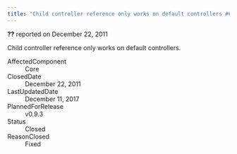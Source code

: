```yaml
---
title: "Child controller reference only works on default controllers #673"
---
```

<div class="issue-report"><div class="issue-header"><b>??</b> reported on <time datetime="2011-12-22T17:29:14.657-08:00" title="2011-12-22T17:29:14.657-08:00">December 22, 2011</time></div><div class="issue-message" markdown="1">

Child controller reference only works on default controllers.

</div><div class="issue-footer"><dl><dt>AffectedComponent</dt><dd>Core</dd><dt>ClosedDate</dt><dd><time datetime="2011-12-22T17:30:13.503-08:00" title="2011-12-22T17:30:13.503-08:00">December 22, 2011</time></dd><dt>LastUpdatedDate</dt><dd><time datetime="2017-12-11T02:15:56.247-08:00" title="2017-12-11T02:15:56.247-08:00">December 11, 2017</time></dd><dt>PlannedForRelease</dt><dd>v0.9.3</dd><dt>Status</dt><dd>Closed</dd><dt>ReasonClosed</dt><dd>Fixed</dd></dl></div></div>